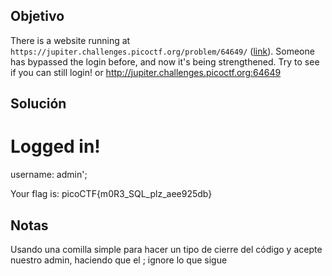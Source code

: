 ## Objetivo
There is a website running at `https://jupiter.challenges.picoctf.org/problem/64649/` ([link](https://jupiter.challenges.picoctf.org/problem/64649/)). Someone has bypassed the login before, and now it's being strengthened. Try to see if you can still login! or http://jupiter.challenges.picoctf.org:64649

## Solución
# Logged in!

username: admin';

Your flag is: picoCTF{m0R3_SQL_plz_aee925db}

## Notas
Usando una comilla simple para hacer un tipo de cierre del código y acepte nuestro admin, haciendo que el ; ignore lo que sigue 